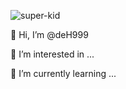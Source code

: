 

![super-kid](https://user-images.githubusercontent.com/78918744/115862762-30958e00-a43d-11eb-9b75-41b0a58b0115.gif)

👋 Hi, I’m @deH999

👀 I’m interested in ...

🌱 I’m currently learning ...



